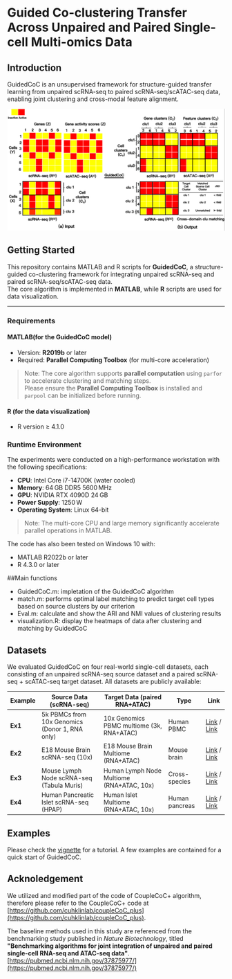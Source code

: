 #  Guided Co-clustering Transfer Across Unpaired and Paired Single-cell Multi-omics Data

## Introduction
GuidedCoC is an unsupervised framework for structure-guided transfer learning from unpaired scRNA-seq to paired scRNA-seq/scATAC-seq data, enabling joint clustering and cross-modal feature alignment.

![image](https://github.com/No-AgCl/GuidedCoC/blob/main/images/GuidedCoC.png)

## Getting Started

This repository contains MATLAB and R scripts for **GuidedCoC**, a structure-guided co-clustering framework for integrating unpaired scRNA-seq and paired scRNA-seq/scATAC-seq data.  
The core algorithm is implemented in **MATLAB**, while **R** scripts are used for data visualization.

---

### Requirements

####  MATLAB(for the GuidedCoC model)

- Version: **R2019b** or later
- Required: **Parallel Computing Toolbox** (for multi-core acceleration)


> Note: The core algorithm supports **parallel computation** using `parfor` to accelerate clustering and matching steps.  
Please ensure the **Parallel Computing Toolbox** is installed and `parpool` can be initialized before running.



####  R (for the data visualization)

- R version ≥ 4.1.0  


###  Runtime Environment

The experiments were conducted on a high-performance workstation with the following specifications:

- **CPU**: Intel Core i7-14700K (water cooled)  
- **Memory**: 64 GB DDR5 5600 MHz  
- **GPU**: NVIDIA RTX 4090D 24 GB  
- **Power Supply**: 1250 W  
- **Operating System**: Linux 64-bit

> Note: The multi-core CPU and large memory significantly accelerate parallel operations in MATLAB.

The code has also been tested on Windows 10 with:

- MATLAB R2022b or later
- R 4.3.0 or later

##Main functions

- GuidedCoC.m: impletation of the GuidedCoC algorithm
- match.m: performs optimal label matching to predict target cell types based on source clusters by our criterion
- Eval.m: calculate and show the ARI and NMI values of clustering results
- visualization.R: display the heatmaps of data after clustering and matching by GuidedCoC

##  Datasets

We evaluated GuidedCoC on four real-world single-cell datasets, each consisting of an unpaired scRNA-seq source dataset and a paired scRNA-seq + scATAC-seq target dataset. All datasets are publicly available:

| Example | Source Data (scRNA-seq) | Target Data (paired RNA+ATAC) | Type | Link |
|---------|--------------------------|--------------------------------|------|------|
| **Ex1** | 5k PBMCs from 10x Genomics (Donor 1, RNA only) | 10x Genomics PBMC multiome (3k, RNA+ATAC) | Human PBMC | [Link](https://www.10xgenomics.com/datasets/5k_Human_Donor1_PBMC_3p_gem-x) / [Link](https://www.10xgenomics.com/datasets/pbmc-from-a-healthy-donor-no-cell-sorting-3-k-1-standard-1-0-0) |
| **Ex2** | E18 Mouse Brain scRNA-seq (10x) | E18 Mouse Brain Multiome (RNA+ATAC) | Mouse brain | [Link](https://www.10xgenomics.com/datasets/5k_Human_Donor1_PBMC_3p_gem-x) / [Link](https://www.10xgenomics.com/datasets/fresh-embryonic-e-18-mouse-brain-5-k-1-standard-1-0-0) |
| **Ex3** | Mouse Lymph Node scRNA-seq (Tabula Muris) | Human Lymph Node Multiome (RNA+ATAC, 10x) | Cross-species | [Link](https://www.10xgenomics.com/datasets/Mixture-of-cells-from-mouse-lymph-nodes-and-spleen-stained-with-totalseqc-mouse-universal-cocktail) / [Link](https://www.10xgenomics.com/datasets/fresh-frozen-lymph-node-with-b-cell-lymphoma-14-k-sorted-nuclei-1-standard-1-0-0) |
| **Ex4** | Human Pancreatic Islet scRNA-seq (HPAP) | Human Islet Multiome (RNA+ATAC, 10x) | Human pancreas | [Link](https://www.ncbi.nlm.nih.gov/geo/query/acc.cgi?acc=GSE84133) / [Link]( https://www.ncbi.nlm.nih.gov/geo/query/acc.cgi?acc=GSE200044) |

## Examples

Please check the <a href="vignette/vignette.md"><u>vignette</u></a> for a tutorial. A few examples are contained for a quick start of GuidedCoC. 

 

## Acknoledgement

We utilized and modified part of the code of CoupleCoC+ algorithm, therefore please refer to the CoupleCoC+ code at [https://github.com/cuhklinlab/coupleCoC_plus](https://github.com/cuhklinlab/coupleCoC_plus).


The baseline methods used in this study are referenced from the benchmarking study published in *Nature Biotechnology*, titled **"Benchmarking algorithms for joint integration of unpaired and paired single-cell RNA-seq and ATAC-seq data"**.  
[https://pubmed.ncbi.nlm.nih.gov/37875977/](https://pubmed.ncbi.nlm.nih.gov/37875977/)
